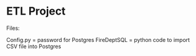 # ETL Project

Files:

Config.py = password for Postgres
FireDeptSQL = python code to import CSV file into Postgres
